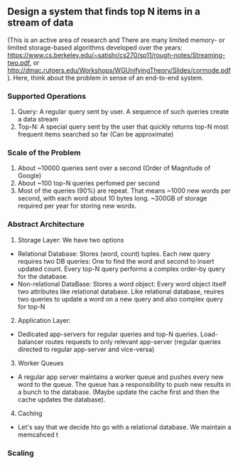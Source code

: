## Design a system that finds top N items in a stream of data

(This is an active area of research and There are many limited memory- or limited storage-based algorithms developed over the years: https://www.cs.berkeley.edu/~satishr/cs270/sp11/rough-notes/Streaming-two.pdf,  or http://dmac.rutgers.edu/Workshops/WGUnifyingTheory/Slides/cormode.pdf). Here, think about the problem in sense of an end-to-end system.

### Supported Operations
1. Query: A regular query sent by user. A sequence of such queries create a data stream
2. Top-N: A special query sent by the user that quickly returns top-N most frequent items searched so far (Can be approximate)

### Scale of the Problem
1. About ~10000 queries sent over a second (Order of Magnitude of Google)
2. About ~100 top-N queries perfomed per second
3. Most of the queries (90%) are repeat. That means ~1000 new words per second, with each word about 10 bytes long. ~300GB of storage required per year for storing new words.

### Abstract Architecture
1. Storage Layer: We have two options
  * Relational Database: Stores (word, count) tuples. Each new query requires two DB queries: One to find the word and second to insert updated count. Every top-N query performs a complex order-by query for the database.
  * Non-relational DataBase: Stores a word object: Every word object itself two attributes like relational database. Like relational database, reuires two queries to update a word on a new query and also complex query for top-N
2. Application Layer:
  * Dedicated app-servers for regular queries and top-N queries. Load-balancer routes requests to only relevant app-server (regular queries directed to regular app-server and vice-versa)
3. Worker Queues
  * A regular app server maintains a worker queue and pushes every new word to the queue. The queue has a responsibility to push new results in a bunch to the database. (Maybe update the cache first and then the cache updates the database).
4. Caching
  * Let's say that we decide hto go with a relational database. We maintain a memcahced t
### Scaling
